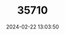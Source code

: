 ---
title: "35710"
category: "Nectandra ruforamula"
draft: false
date: 2024-02-22 13:03:50
languages:
  Spanish; Castilian: ["Laurel Blanco", "Laurel De Aparo"]
  French: ["Nectandra à Rameaux Roux"]
  English: ["Rustytwig Nectandra"]
---